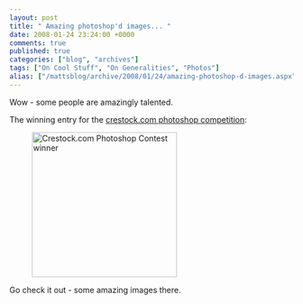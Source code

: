 ```yaml
---
layout: post
title: " Amazing photoshop'd images... "
date: 2008-01-24 23:24:00 +0000
comments: true
published: true
categories: ["blog", "archives"]
tags: ["On Cool Stuff", "On Generalities", "Photos"]
alias: ["/mattsblog/archive/2008/01/24/amazing-photoshop-d-images.aspx"]
---
```

<!-- more -->

<p>Wow - some people are amazingly talented. </p>
<p>The winning entry for the <a href="http://www.crestock.com/blog/design/photoshop-contest-07-round-3-winner-announcement-111.aspx" mce_href="http://www.crestock.com/blog/design/photoshop-contest-07-round-3-winner-announcement-111.aspx">crestock.com photoshop competition</a>:</p>
<figure>
    <a href="http://www.crestock.com/blog/design/photoshop-contest-07-round-3-winner-announcement-111.aspx" title="Obscenely talented people">
      <img src="http://www.crestock.com/uploads/blog/pscontest2007/5693-sideshowsito.jpg" title="Crestock.com Photoshop Contest winner" alt="Crestock.com Photoshop Contest winner" mce_src="http://www.crestock.com/uploads/blog/pscontest2007/5693-sideshowsito.jpg" border="0" height="257" width="257">
    </a>
</figure>
<p>Go check it out - some amazing images there.</p>

